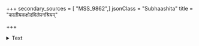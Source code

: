 +++
secondary_sources = [ "MSS_9862",]
jsonClass = "Subhaashita"
title = "कालीयकक्षोदविलेपनश्रियम्"

+++

<details><summary>Text</summary>

कालीयकक्षोदविलेपनश्रियं दिशद् दिशामुल्लसदंशुमद्द्युति।  
खातं खुरैर्मुद्गभुजां विपप्रथे गिरेरधः काञ्चनभूमिजं रजः॥
</details>
